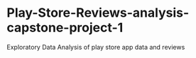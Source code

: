 # Play-Store-Reviews-analysis-capstone-project-1
Exploratory Data Analysis of play store app data and reviews 

